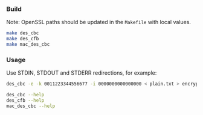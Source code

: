### Build

Note: OpenSSL paths should be updated in the `Makefile` with local values.

```sh
make des_cbc
make des_cfb
make mac_des_cbc
```

### Usage

Use STDIN, STDOUT and STDERR redirections, for example:

```sh
des_cbc -e -k 0011223344556677 -i 0000000000000000 < plain.txt > encrypted.bin
```

```sh
des_cbc --help
des_cfb --help
mac_des_cbc --help
```

